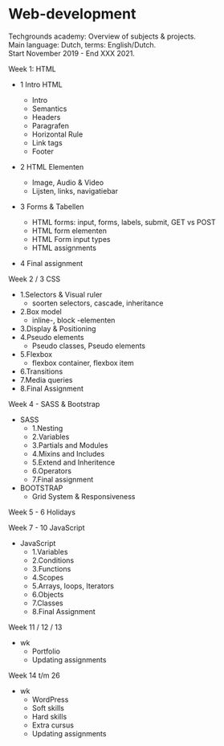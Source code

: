 # Web-development
Techgrounds academy: Overview of subjects & projects.
<br>Main language: Dutch, terms: English/Dutch.
<br>Start November 2019 - End XXX 2021.

Week 1: HTML
* 1 Intro HTML
    - Intro
    - Semantics
    - Headers
    - Paragrafen
    - Horizontal Rule
    - Link tags
    - Footer

* 2 HTML Elementen
    - Image, Audio & Video
    - Lijsten, links, navigatiebar

* 3 Forms & Tabellen
    - HTML forms: input, forms, labels, submit, GET vs POST
    - HTML form elementen
    - HTML Form input types
    - HTML assignments

* 4 Final assignment

Week 2 / 3 CSS
* 1.Selectors & Visual ruler
    - soorten selectors, cascade, inheritance
* 2.Box model
    - inline-, block -elementen
* 3.Display & Positioning
* 4.Pseudo elements
    - Pseudo classes, Pseudo elements
* 5.Flexbox
    - flexbox container, flexbox item
* 6.Transitions
* 7.Media queries
* 8.Final Assignment

Week 4 - SASS & Bootstrap
* SASS
    - 1.Nesting
    - 2.Variables
    - 3.Partials and Modules
    - 4.Mixins and Includes
    - 5.Extend and Inheritence
    - 6.Operators
    - 7.Final assignment
* BOOTSTRAP
    - Grid System & Responsiveness

Week 5 - 6
Holidays

Week 7 - 10 JavaScript
* JavaScript
    - 1.Variables
    - 2.Conditions
    - 3.Functions
    - 4.Scopes
    - 5.Arrays, loops, Iterators
    - 6.Objects
    - 7.Classes
    - 8.Final Assignment

Week 11 / 12 / 13
* wk
    - Portfolio
    - Updating assignments

Week 14 t/m 26
* wk
    - WordPress
    - Soft skills
    - Hard skills
    - Extra cursus
    - Updating assignments